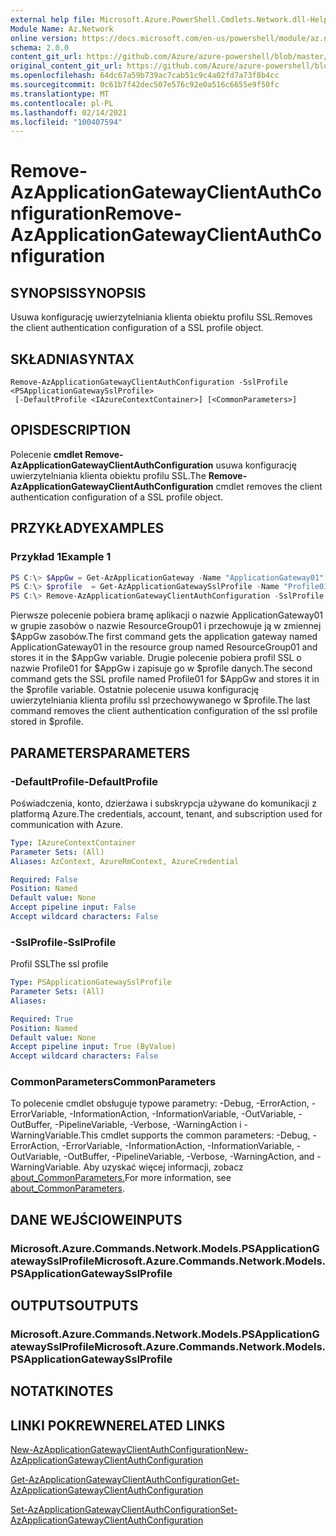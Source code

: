 ```yaml
---
external help file: Microsoft.Azure.PowerShell.Cmdlets.Network.dll-Help.xml
Module Name: Az.Network
online version: https://docs.microsoft.com/en-us/powershell/module/az.network/remove-azapplicationgatewayclientauthconfiguration
schema: 2.0.0
content_git_url: https://github.com/Azure/azure-powershell/blob/master/src/Network/Network/help/Remove-AzApplicationGatewayClientAuthConfiguration.md
original_content_git_url: https://github.com/Azure/azure-powershell/blob/master/src/Network/Network/help/Remove-AzApplicationGatewayClientAuthConfiguration.md
ms.openlocfilehash: 64dc67a59b739ac7cab51c9c4a02fd7a73f8b4cc
ms.sourcegitcommit: 0c61b7f42dec507e576c92e0a516c6655e9f50fc
ms.translationtype: MT
ms.contentlocale: pl-PL
ms.lasthandoff: 02/14/2021
ms.locfileid: "100407594"
---
```

# <span data-ttu-id="c7d21-101">Remove-AzApplicationGatewayClientAuthConfiguration</span><span class="sxs-lookup"><span data-stu-id="c7d21-101">Remove-AzApplicationGatewayClientAuthConfiguration</span></span>

## <span data-ttu-id="c7d21-102">SYNOPSIS</span><span class="sxs-lookup"><span data-stu-id="c7d21-102">SYNOPSIS</span></span>
<span data-ttu-id="c7d21-103">Usuwa konfigurację uwierzytelniania klienta obiektu profilu SSL.</span><span class="sxs-lookup"><span data-stu-id="c7d21-103">Removes the client authentication configuration of a SSL profile object.</span></span>

## <span data-ttu-id="c7d21-104">SKŁADNIA</span><span class="sxs-lookup"><span data-stu-id="c7d21-104">SYNTAX</span></span>

```
Remove-AzApplicationGatewayClientAuthConfiguration -SslProfile <PSApplicationGatewaySslProfile>
 [-DefaultProfile <IAzureContextContainer>] [<CommonParameters>]
```

## <span data-ttu-id="c7d21-105">OPIS</span><span class="sxs-lookup"><span data-stu-id="c7d21-105">DESCRIPTION</span></span>
<span data-ttu-id="c7d21-106">Polecenie **cmdlet Remove-AzApplicationGatewayClientAuthConfiguration** usuwa konfigurację uwierzytelniania klienta obiektu profilu SSL.</span><span class="sxs-lookup"><span data-stu-id="c7d21-106">The **Remove-AzApplicationGatewayClientAuthConfiguration** cmdlet removes the client authentication configuration of a SSL profile object.</span></span>

## <span data-ttu-id="c7d21-107">PRZYKŁADY</span><span class="sxs-lookup"><span data-stu-id="c7d21-107">EXAMPLES</span></span>

### <span data-ttu-id="c7d21-108">Przykład 1</span><span class="sxs-lookup"><span data-stu-id="c7d21-108">Example 1</span></span>
```powershell
PS C:\> $AppGw = Get-AzApplicationGateway -Name "ApplicationGateway01" -ResourceGroupName "ResourceGroup01"
PS C:\> $profile  = Get-AzApplicationGatewaySslProfile -Name "Profile01" -ApplicationGateway $AppGw
PS C:\> Remove-AzApplicationGatewayClientAuthConfiguration -SslProfile $profile
```

<span data-ttu-id="c7d21-109">Pierwsze polecenie pobiera bramę aplikacji o nazwie ApplicationGateway01 w grupie zasobów o nazwie ResourceGroup01 i przechowuje ją w zmiennej $AppGw zasobów.</span><span class="sxs-lookup"><span data-stu-id="c7d21-109">The first command gets the application gateway named ApplicationGateway01 in the resource group named ResourceGroup01 and stores it in the $AppGw variable.</span></span> <span data-ttu-id="c7d21-110">Drugie polecenie pobiera profil SSL o nazwie Profile01 for $AppGw i zapisuje go w $profile danych.</span><span class="sxs-lookup"><span data-stu-id="c7d21-110">The second command gets the SSL profile named Profile01 for $AppGw and stores it in the $profile variable.</span></span> <span data-ttu-id="c7d21-111">Ostatnie polecenie usuwa konfigurację uwierzytelniania klienta profilu ssl przechowywanego w $profile.</span><span class="sxs-lookup"><span data-stu-id="c7d21-111">The last command removes the client authentication configuration of the ssl profile stored in $profile.</span></span>

## <span data-ttu-id="c7d21-112">PARAMETERS</span><span class="sxs-lookup"><span data-stu-id="c7d21-112">PARAMETERS</span></span>

### <span data-ttu-id="c7d21-113">-DefaultProfile</span><span class="sxs-lookup"><span data-stu-id="c7d21-113">-DefaultProfile</span></span>
<span data-ttu-id="c7d21-114">Poświadczenia, konto, dzierżawa i subskrypcja używane do komunikacji z platformą Azure.</span><span class="sxs-lookup"><span data-stu-id="c7d21-114">The credentials, account, tenant, and subscription used for communication with Azure.</span></span>

```yaml
Type: IAzureContextContainer
Parameter Sets: (All)
Aliases: AzContext, AzureRmContext, AzureCredential

Required: False
Position: Named
Default value: None
Accept pipeline input: False
Accept wildcard characters: False
```

### <span data-ttu-id="c7d21-115">-SslProfile</span><span class="sxs-lookup"><span data-stu-id="c7d21-115">-SslProfile</span></span>
<span data-ttu-id="c7d21-116">Profil SSL</span><span class="sxs-lookup"><span data-stu-id="c7d21-116">The ssl profile</span></span>

```yaml
Type: PSApplicationGatewaySslProfile
Parameter Sets: (All)
Aliases:

Required: True
Position: Named
Default value: None
Accept pipeline input: True (ByValue)
Accept wildcard characters: False
```

### <span data-ttu-id="c7d21-117">CommonParameters</span><span class="sxs-lookup"><span data-stu-id="c7d21-117">CommonParameters</span></span>
<span data-ttu-id="c7d21-118">To polecenie cmdlet obsługuje typowe parametry: -Debug, -ErrorAction, -ErrorVariable, -InformationAction, -InformationVariable, -OutVariable, -OutBuffer, -PipelineVariable, -Verbose, -WarningAction i -WarningVariable.</span><span class="sxs-lookup"><span data-stu-id="c7d21-118">This cmdlet supports the common parameters: -Debug, -ErrorAction, -ErrorVariable, -InformationAction, -InformationVariable, -OutVariable, -OutBuffer, -PipelineVariable, -Verbose, -WarningAction, and -WarningVariable.</span></span> <span data-ttu-id="c7d21-119">Aby uzyskać więcej informacji, zobacz [about_CommonParameters.](http://go.microsoft.com/fwlink/?LinkID=113216)</span><span class="sxs-lookup"><span data-stu-id="c7d21-119">For more information, see [about_CommonParameters](http://go.microsoft.com/fwlink/?LinkID=113216).</span></span>

## <span data-ttu-id="c7d21-120">DANE WEJŚCIOWE</span><span class="sxs-lookup"><span data-stu-id="c7d21-120">INPUTS</span></span>

### <span data-ttu-id="c7d21-121">Microsoft.Azure.Commands.Network.Models.PSApplicationGatewaySslProfile</span><span class="sxs-lookup"><span data-stu-id="c7d21-121">Microsoft.Azure.Commands.Network.Models.PSApplicationGatewaySslProfile</span></span>

## <span data-ttu-id="c7d21-122">OUTPUTS</span><span class="sxs-lookup"><span data-stu-id="c7d21-122">OUTPUTS</span></span>

### <span data-ttu-id="c7d21-123">Microsoft.Azure.Commands.Network.Models.PSApplicationGatewaySslProfile</span><span class="sxs-lookup"><span data-stu-id="c7d21-123">Microsoft.Azure.Commands.Network.Models.PSApplicationGatewaySslProfile</span></span>

## <span data-ttu-id="c7d21-124">NOTATKI</span><span class="sxs-lookup"><span data-stu-id="c7d21-124">NOTES</span></span>

## <span data-ttu-id="c7d21-125">LINKI POKREWNE</span><span class="sxs-lookup"><span data-stu-id="c7d21-125">RELATED LINKS</span></span>

[<span data-ttu-id="c7d21-126">New-AzApplicationGatewayClientAuthConfiguration</span><span class="sxs-lookup"><span data-stu-id="c7d21-126">New-AzApplicationGatewayClientAuthConfiguration</span></span>](./New-AzApplicationGatewayClientAuthConfiguration.md)


[<span data-ttu-id="c7d21-127">Get-AzApplicationGatewayClientAuthConfiguration</span><span class="sxs-lookup"><span data-stu-id="c7d21-127">Get-AzApplicationGatewayClientAuthConfiguration</span></span>](./Get-AzApplicationGatewayClientAuthConfiguration.md)

[<span data-ttu-id="c7d21-128">Set-AzApplicationGatewayClientAuthConfiguration</span><span class="sxs-lookup"><span data-stu-id="c7d21-128">Set-AzApplicationGatewayClientAuthConfiguration</span></span>](./Set-AzApplicationGatewayClientAuthConfiguration.md)
